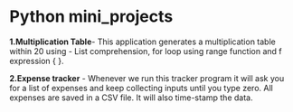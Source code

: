 # Python mini_projects
**1.Multiplication Table**- This application generates a multiplication table within 20 using - 
      List comprehension, for loop using range function and f expression { }.
      
**2.Expense tracker** - Whenever we run this tracker program it will ask you for a list of expenses and keep collecting inputs until you type zero. All expenses are saved in a CSV file. It will also time-stamp the data. 

